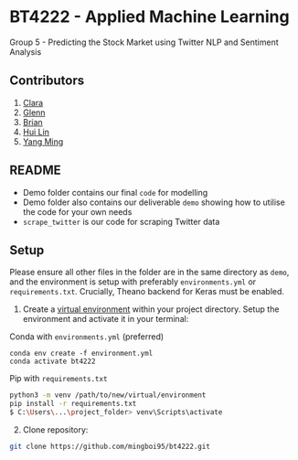 # BT4222 - Applied Machine Learning
Group 5 - Predicting the Stock Market using Twitter NLP and Sentiment Analysis

## Contributors
1. [Clara](https://www.github.com/claratay)
2. [Glenn](https://www.github.com/glennljs) 
3. [Brian](https://www.github.com/wongchunghowbrian)
4. [Hui Lin](https://www.github.com/huilinloo)
5. [Yang Ming](https://www.github.com/glennljs)


## README
- Demo folder contains our final `code` for modelling
- Demo folder also contains our deliverable `demo` showing how to utilise the code for your own needs
- `scrape_twitter` is our code for scraping Twitter data



## Setup
Please ensure all other files in the folder are in the same directory as `demo`, and the environment is setup with preferably `environments.yml` or `requirements.txt`. Crucially, Theano backend for Keras must be enabled.

1) Create a [virtual environment](https://docs.python.org/3/library/venv.html) within your project directory. Setup the environment and activate it in your terminal:

Conda with `environments.yml` (preferred)
```
conda env create -f environment.yml
conda activate bt4222

```

Pip with `requirements.txt`
```bash
python3 -m venv /path/to/new/virtual/environment
pip install -r requirements.txt
$ C:\Users\...\project_folder> venv\Scripts\activate
```

2) Clone repository:
```bash
git clone https://github.com/mingboi95/bt4222.git
```

